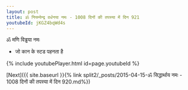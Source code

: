 ```yaml
---
layout: post
title: ॐ नियम्येन्द्र वर्धनया नमः - 1008 दिनों की तपस्या में दिन 921
youtubeId: jKGZ4bqWd4s
---
```

 
 
 ॐ मणि विड्ढया नमः  
 
 -  जो कान के स्टड पहनता है 
 
  
 
  
 
 
 
 
 
 


{% include youtubePlayer.html id=page.youtubeId %}
 
[Next]({{ site.baseurl }}{% link  split2/_posts/2015-04-15-ॐ सिद्धार्थाय नमः - 1008 दिनों की तपस्या में दिन 920.md%})
 
